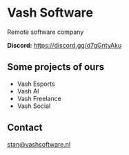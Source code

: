 # Vash Software
Remote software company

**Discord:** https://discord.gg/d7gGntyAku

## Some projects of ours
- Vash Esports
- Vash AI
- Vash Freelance
- Vash Social

## Contact
stan@vashsoftware.nl
